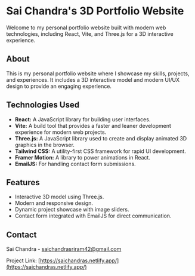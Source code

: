 # Sai Chandra's 3D Portfolio Website

Welcome to my personal portfolio website built with modern web technologies, including React, Vite, and Three.js for a 3D interactive experience.

## About

This is my personal portfolio website where I showcase my skills, projects, and experiences. It includes a 3D interactive model and modern UI/UX design to provide an engaging experience.

## Technologies Used

- **React:** A JavaScript library for building user interfaces.
- **Vite:** A build tool that provides a faster and leaner development experience for modern web projects.
- **Three.js:** A JavaScript library used to create and display animated 3D graphics in the browser.
- **Tailwind CSS:** A utility-first CSS framework for rapid UI development.
- **Framer Motion:** A library to power animations in React.
- **EmailJS:** For handling contact form submissions.

## Features

- Interactive 3D model using Three.js.
- Modern and responsive design.
- Dynamic project showcase with image sliders.
- Contact form integrated with EmailJS for direct communication.

## Contact

Sai Chandra - saichandrasriram42@gmail.com

Project Link: [https://saichandras.netlify.app/](https://saichandras.netlify.app/)
